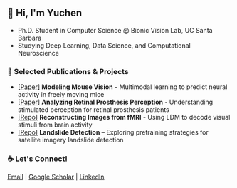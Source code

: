 ## 👋 Hi, I'm Yuchen  
- Ph.D. Student in Computer Science @ Bionic Vision Lab, UC Santa Barbara  
- Studying Deep Learning, Data Science, and Computational Neuroscience

### 🔬 Selected Publications & Projects  
- [[Paper]](https://proceedings.neurips.cc/paper_files/paper/2023/hash/31a19921acd38cdf7a8c86ec032cef2d-Abstract-Conference.html) **Modeling Mouse Vision** - Multimodal learning to predict neural activity in freely moving mice 
- [[Paper]](https://iopscience.iop.org/article/10.1088/1741-2552/ad31c4/meta) **Analyzing Retinal Prosthesis Perception** - Understanding stimulated perception for retinal prosthesis patients
- [[Repo]](https://github.com/subawocit/cs292f) **Reconstructing Images from fMRI** - Using LDM to decode visual stimuli from brain activity 
- [[Repo]](https://github.com/subawocit/cs291k) **Landslide Detection** – Exploring pretraining strategies for satellite imagery landslide detection

### ☕ Let's Connect!
[Email](yuchenhou@ucsb.edu) | [Google Scholar](https://scholar.google.com/citations?user=9JT3J6gAAAAJ&hl=en) | [LinkedIn](https://www.linkedin.com/in/yuchen-hou-b95083205/) 
  
<!--
**subawocit/subawocit** is a ✨ _special_ ✨ repository because its `README.md` (this file) appears on your GitHub profile.

Here are some ideas to get you started:

- 🔭 I’m currently working on ...
- 🌱 I’m currently learning ...
- 👯 I’m looking to collaborate on ...
- 🤔 I’m looking for help with ...
- 💬 Ask me about ...
- 📫 How to reach me: ...
- 😄 Pronouns: ...
- ⚡ Fun fact: ...
-->
